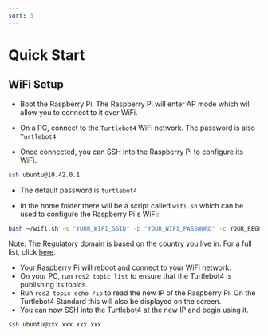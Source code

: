 ```yaml
---
sort: 3
---
```


# Quick Start

## WiFi Setup

- Boot the Raspberry Pi. The Raspberry Pi will enter AP mode which will allow you to connect to it over WiFi.

- On a PC, connect to the `Turtlebot4` WiFi network. The password is also `Turtlebot4`.

- Once connected, you can SSH into the Raspberry Pi to configure its WiFi.

```bash
ssh ubuntu@10.42.0.1
```
- The default password is `turtlebot4`

- In the home folder there will be a script called `wifi.sh` which can be used to configure the Raspberry Pi's WiFi:

```bash
bash ~/wifi.sh -s "YOUR_WIFI_SSID" -p "YOUR_WIFI_PASSWORD" -c YOUR_REGULATORY_DOMAIN && sudo reboot
```
Note: The Regulatory domain is based on the country you live in. For a full list, click [here](https://www.arubanetworks.com/techdocs/InstantWenger_Mobile/Advanced/Content/Instant%20User%20Guide%20-%20volumes/Country_Codes_List.htm#regulatory_domain_3737302751_1017918).

- Your Raspberry Pi will reboot and connect to your WiFi network.
- On your PC, run `ros2 topic list` to ensure that the Turtlebot4 is publishing its topics.
- Run `ros2 topic echo /ip` to read the new IP of the Raspberry Pi. On the Turtlebot4 Standard this will also be displayed on the screen.
- You can now SSH into the Turtlebot4 at the new IP and begin using it.

```bash
ssh ubuntu@xxx.xxx.xxx.xxx
```
